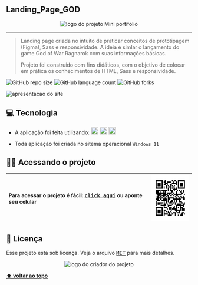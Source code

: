 ## Landing_Page_GOD

<p align="center">
  <img witdh="800" height="200" src="https://github.com/vandersann/Mini_Portifolio/assets/65673565/c49fc5a6-9931-40e3-b9f7-0bcc484e7c14" alt="logo do projeto Mini portifolio">
 </p>

  -------
> Landing page criada no intuito de praticar conceitos de prototipagem (Figma), Sass e responsividade. 
A ideia é simlar o lançamento do game God of War Ragnarok com suas informações básicas.
>
> Projeto foi construído com fins didáticos, com o objetivo de colocar em prática os conhecimentos de HTML, Sass e responsividade.

![GitHub repo size](https://img.shields.io/github/repo-size/vandersann/Landing-_Page_GOD?style=for-the-badge)
![GitHub language count](https://img.shields.io/github/languages/count/vandersann/Landing-_Page_GOD?style=for-the-badge)
![GitHub forks](https://img.shields.io/github/forks/iuricode/Landing-_Page_GOD?style=for-the-badge)

<p align="left">
<img  width="800" src="https://github.com/vandersann/Mini_Portifolio/assets/65673565/705bbc95-5438-4a85-8647-a6cdc11ceb3b" alt="apresentacao do site">
</p>

## 💻 Tecnologia

* A aplicação foi feita utilizando:
  <img src="https://user-images.githubusercontent.com/65673565/197238032-ca4fa2b6-d812-4e4c-b273-e17b04aaabbf.svg" width="20" height="20">
  <img src="https://user-images.githubusercontent.com/65673565/197238275-388aa7ce-f0ab-4d23-96f1-c89bccb4cb90.svg" width="20" height="20">
  <img src="https://github.com/vandersann/Mini_Portifolio/assets/65673565/e2dafb7d-b70d-4a6b-9539-253d029611a5" width="20" height="20">

* Toda aplicação foi criada no sitema operacional `Windows 11`

## :man_technologist: Acessando o projeto

Para acessar o projeto é fácil: <a href="https://graceful-starlight-4bbe2e.netlify.app" target="_blank"><kbd>click aqui</kbd></a> ou aponte seu celular | <img src="img/qrCode.png" height="125" width="125" alt="apresentacao do site">
:--------- | :---------

## 📝 Licença

Esse projeto está sob licença. Veja o arquivo <kbd>[MIT](Mit.md)</kbd> para mais detalhes.

<p align="center">
  <img witdh="300" src="https://user-images.githubusercontent.com/65673565/190916838-46057236-9d6e-4e75-b919-d24f673caec7.svg" alt="logo do criador do projeto")
 </p>
  
  **[⬆ voltar ao topo](#Landing_Page_GOD)**
